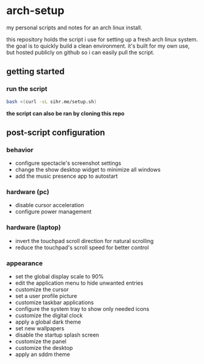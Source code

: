 # arch-setup

my personal scripts and notes for an arch linux install.

this repository holds the script i use for setting up a fresh arch linux system. the goal is to quickly build a clean environment. it's built for my own use, but hosted publicly on github so i can easily pull the script.

## getting started

### run the script



```bash
bash <(curl -sL sihr.me/setup.sh)
```
**the script can also be ran by cloning this repo**

## post-script configuration

### behavior
- configure spectacle's screenshot settings
- change the show desktop widget to minimize all windows
- add the music presence app to autostart

### hardware (pc)
- disable cursor acceleration
- configure power management

### hardware (laptop)
- invert the touchpad scroll direction for natural scrolling
- reduce the touchpad's scroll speed for better control

### appearance
- set the global display scale to 90%
- edit the application menu to hide unwanted entries
- customize the cursor
- set a user profile picture
- customize taskbar applications
- configure the system tray to show only needed icons
- customize the digital clock
- apply a global dark theme
- set new wallpapers
- disable the startup splash screen
- customize the panel
- customize the desktop
- apply an sddm theme

